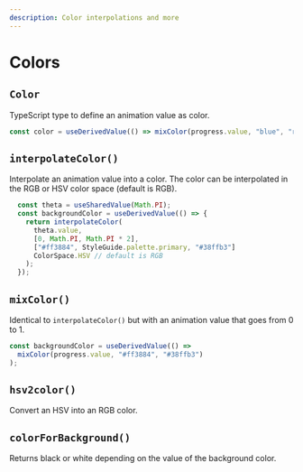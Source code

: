 ```yaml
---
description: Color interpolations and more
---
```


# Colors

## `Color`

TypeScript type to define an animation value as color.

```typescript
const color = useDerivedValue(() => mixColor(progress.value, "blue", "red"));
```

## `interpolateColor()`

Interpolate an animation value into a color. The color can be interpolated in the RGB or HSV color space \(default is RGB\).

```typescript
  const theta = useSharedValue(Math.PI);
  const backgroundColor = useDerivedValue(() => {
    return interpolateColor(
      theta.value,
      [0, Math.PI, Math.PI * 2],
      ["#ff3884", StyleGuide.palette.primary, "#38ffb3"]
      ColorSpace.HSV // default is RGB
    );
  });
```

## `mixColor()`

Identical to `interpolateColor()` but with an animation value that goes from 0 to 1.

```typescript
const backgroundColor = useDerivedValue(() =>  
  mixColor(progress.value, "#ff3884", "#38ffb3")
);
```

## `hsv2color()`

Convert an HSV into an RGB color.

## `colorForBackground()`

Returns black or white depending on the value of the background color.

